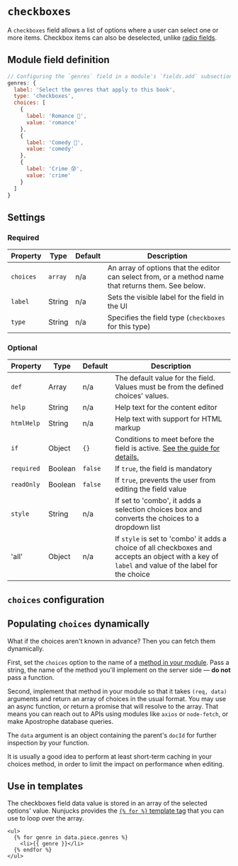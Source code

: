 # `checkboxes`

A `checkboxes` field allows a list of options where a user can select one or more items. Checkbox items can also be deselected, unlike [radio fields](radio.md).

## Module field definition

```javascript
// Configuring the `genres` field in a module's `fields.add` subsection:
genres: {
  label: 'Select the genres that apply to this book',
  type: 'checkboxes',
  choices: [
    {
      label: 'Romance 🥰',
      value: 'romance'
    },
    {
      label: 'Comedy 🤣',
      value: 'comedy'
    },
    {
      label: 'Crime 😰',
      value: 'crime'
    }
  ]
}
```

## Settings

### Required

|  Property | Type   | Default | Description |
|-----------|-----------|-----------|-----------|
|`choices` | `array` |  n/a | An array of options that the editor can select from, or a method name that returns them. See below. |
|`label` | String | n/a | Sets the visible label for the field in the UI |
|`type` | String | n/a | Specifies the field type (`checkboxes` for this type) |

### Optional

|  Property | Type   | Default | Description |
|-----------|-----------|-----------|-----------|
|`def` | Array | n/a | The default value for the field. Values must be from the defined choices' values. |
|`help` | String | n/a | Help text for the content editor |
|`htmlHelp` | String | n/a | Help text with support for HTML markup |
|`if` | Object | `{}` | Conditions to meet before the field is active. [See the guide for details.](/guide/conditional-fields) |
|`required` | Boolean | `false` | If `true`, the field is mandatory |
|`readOnly` | Boolean | `false` | If `true`, prevents the user from editing the field value |
| `style` | String | n/a | If set to 'combo', it adds a selection choices box and converts the choices to a dropdown list |
| 'all' | Object | n/a | If `style` is set to 'combo' it adds a choice of all checkboxes and accepts an object with a key of `label` and value of the label for the choice |

<!-- TODO: The following settings are likely to return, but are not yet implemented. -->
<!-- |contextual | Boolean | false | If `true`, it will prevent the field from appearing in the editor modal | -->

## `choices` configuration

<!-- Importing choices description -->
<Content :page-key="$site.pages.find(p => p.relativePath === 'reference/field-types/_choices-setting.md').key"/>

## Populating `choices` dynamically

What if the choices aren't known in advance? Then you can fetch them dynamically.

First, set the `choices` option to the name of a [method in your module](../module-api/module-overview.md#methods-self). Pass a string, the name of the method you'll implement on the server side — **do not** pass a function.

Second, implement that method in your module so that it takes `(req, data)` arguments and return an array of choices in the usual format. You may use an async function, or return a promise that will resolve to the array. That means you can reach out to APIs using modules like `axios` or `node-fetch`, or make Apostrophe database queries.

The `data` argument is an object containing the parent's `docId` for further inspection by your function.

It is usually a good idea to perform at least short-term caching in your choices method, in order to limit the impact on performance when editing.

## Use in templates

The checkboxes field data value is stored in an array of the selected options' value. Nunjucks provides the [`{% for %}` template tag](https://mozilla.github.io/nunjucks/templating.html#for) that you can use to loop over the array.

```django
<ul>
  {% for genre in data.piece.genres %}
    <li>{{ genre }}</li>
  {% endfor %}
</ul>
```